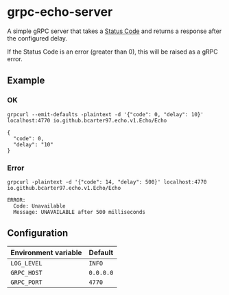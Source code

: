 # grpc-echo-server

A simple gRPC server that takes a [Status Code](https://grpc.github.io/grpc/core/md_doc_statuscodes.html) and returns
a response after the configured delay.

If the Status Code is an error (greater than 0), this will be raised as a gRPC error.

## Example

### OK

```shell
grpcurl --emit-defaults -plaintext -d '{"code": 0, "delay": 10}' localhost:4770 io.github.bcarter97.echo.v1.Echo/Echo

{
  "code": 0,
  "delay": "10"
}
```

### Error

```shell
grpcurl -plaintext -d '{"code": 14, "delay": 500}' localhost:4770 io.github.bcarter97.echo.v1.Echo/Echo

ERROR:
  Code: Unavailable
  Message: UNAVAILABLE after 500 milliseconds
```

## Configuration

| Environment variable | Default   |
|----------------------|-----------|
| `LOG_LEVEL`          | `INFO`    |
| `GRPC_HOST`          | `0.0.0.0` |
| `GRPC_PORT`          | `4770`    |
